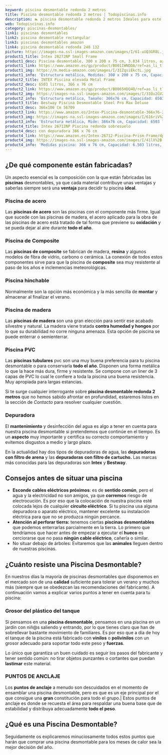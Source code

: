 ```yaml
---
keyword: piscina desmontable redonda 2 metros
title: Piscina desmontable redonda 2 metros | Todopiscinas.info
description: 🏊 piscina desmontable redonda 2 metros Ideales para este verano 2021. Aquí puedes comprar piscina desmontable redonda 2 metros y comparar con otras similares. No dejes escapar piscina desmontable redonda 2 metros a un precio realmente tentador.
web: Todopiscinas.info
category: piscinas-desmontables/
link1: piscinas desmontables
link2: piscina desmontable rectangular
link3: piscinas desmontables amazon
link4: piscina desmontable redonda 240 132
picture: https://images-na.ssl-images-amazon.com/images/I/61-uUQ3GR8L.jpg
product1_title: Intex 28272NP Small Frame
product1_desc: Piscina desmontable, 300 x 200 x 75 cm, 3.834 litros, azul
product1_link: https://www.amazon.es/gp/product/B001IWNDDA/ref=as_li_tl?ie=UTF8&camp=3638&creative=24630&creativeASIN=B001IWNDDA&linkCode=as2&tag=todopiscinas0e-21&linkId=25b9d647487c889cb6ef56ed63f50ca1
product1_img: https://m.media-amazon.com/images/I/31ZqsiEkctL.jpg
product1_info: 'Estructura metálica, Medidas: 300 x 200 x 75 cm, Capacidad: 3.834 litros, Para 6 personas (+ 6 años), Fácil montaje, Forma rectangular'
product2_title: INTEX Piscina elevada Metal Frame
product2_desc: 6503 litros, 366 x 76 cm
product2_link: https://www.amazon.es/gp/product/B0065HDQ4O/ref=as_li_tl?ie=UTF8&camp=3638&creative=24630&creativeASIN=B0065HDQ4O&linkCode=as2&tag=todopiscinas0e-21&linkId=ed2430e3ba564d3527ee103df33ed7b3
product2_img: https://images-na.ssl-images-amazon.com/images/I/31Ou2GV2SAL.jpg
product2_info: 'Estructura metálica, Tamaño: 366x76 cm, Capacidad: 6503 litros, Forma circular, De 4 a 7 personas (+6 años)'
product3_title: Bestway Piscina Desmontable Steel Pro Max Deluxe
product3_desc: 366x100 Cm 56709
product3_link: https://www.amazon.es/Intex-Piscina-desmontable-366x76-28210NP/dp/B0065HDQ4O?__mk_es_ES=%C3%85M%C3%85%C5%BD%C3%95%C3%91&crid=25UQGV9HG2INI&dchild=1&keywords=piscinas+desmontables&qid=1615854176&sprefix=piscinas+dem%2Caps%2C201&sr=8-5&linkCode=ll1&tag=todopiscinas0e-21&linkId=34f200977c6cbaab1f3f4d9ac0e64755&language=es_ES&ref_=as_li_ss_tl
product3_img: https://images-na.ssl-images-amazon.com/images/I/616riV%2BiY3L.jpg
product3_info: 'Estructura metálica, Mide: 366x76 cm, Capacidad: 6503 litros, De 4 a 7 personas mayores de 6 años, Forma circular, Tecnología Super-Tough'
product4_title: Intex 26712NP Piscina redonda sobresuelo
product4_desc: con depuradora 366 x 76 cm
product4_link: https://www.amazon.es/Intex-26712-Piscina-Prism-Frame/dp/B07FB823GL?__mk_es_ES=%C3%85M%C3%85%C5%BD%C3%95%C3%91&dchild=1&keywords=piscinas+desmontables+con+depuradora&qid=1615936418&sr=8-5&linkCode=ll1&tag=todopiscinas0e-21&linkId=d98699de7830cd471766fa1daa36de34&language=es_ES&ref_=as_li_ss_tl
product4_img: https://images-na.ssl-images-amazon.com/images/I/41lX%2B-YpibL.jpg
product4_info: 'Medidas piscina: 366 x 76 cm, Capacidad: 6.503 litros, Incluye depuradora de cartucha A, Lona resistente triple capa'
---
```




## ¿De qué componente están fabricadas?

Un aspecto esencial es la composición con la que están fabricadas las **piscinas** desmontables, ya que cada material contribuye unas ventajas y saberlas siempre será una **ventaja** para decidir tu piscina **ideal**.


### Piscina de acero

Las **piscinas de acero** son las piscinas con el componente más firme. Igual que sucede con las piscinas de madera, el acero aplicado para la obra de las piscinas de acero está tratado de tal forma que previene su **oxidación** y se pueda dejar al aire durante **todo el año**.


### Piscina de Composite

Las **piscinas de composite** se fabrican de madera, **resina** y algunos modelos de fibra de vidrio, carbono o cerámica. La conexión de todos estos componentes sirve para que la piscina de **composite** sea muy resistente al paso de los años e inclemencias meteorológicas.


### Piscina hinchable

Normalmente son la opción más económica y la más sencilla de **montar** y almacenar al finalizar el verano.


### Piscina de madera

Las **piscinas de madera** son una gran elección para sentir ese acabado silvestre y natural. La madera viene tratada **contra humedad y hongos** por lo que su durabilidad no corre ninguna amenaza. Esta opción de piscina se puede enterrar o semienterrar.


### Piscina  PVC

Las **piscinas tubulares** pvc son una muy buena preferencia para tu piscina desmontable o para conservarla **todo el año**. Disponen una forma metálica lo que la hace más dura, firme y resistente. Se compone con un liner de 3 capas de PVC lo cual le confiere a toda la piscina una buena resistencia. Muy apropiada para largas estancias.

Si te surge cualquier interrogante sobre **piscina desmontable redonda 2 metros** que no hemos sabido afrontar en profundidad, estaremos listos en la sección de _Contacto_ para resolver cualquier cuestión.

<brand-panel :title=product1_title :desc=product1_desc :img=product1_img :link=product1_link></brand-panel>


### Depuradora

El **mantenimiento** y desinfección del agua es algo a tener en cuenta para nuestra piscina desmontable si pretendemos que continúe en el tiempo. Es un **aspecto** muy importante y certifica su correcto comportamiento y evitemos disgustos a medio y largo plazo.

En la actualidad hay dos tipos de depuradoras de agua, las **depuradoras con filtro de arena** y  las **depuradoras** **con filtro de cartucho.** Las marcas más conocidas para las depuradoras son **Intex** y **Bestway**.

<external-banner></external-banner>



## Consejos antes de situar una piscina



*   **Esconde cables eléctricos próximos**: es de **sentido común**, pero el agua y la electricidad no son amigos, ya que **corremos** riesgo de electrocución. Es por eso que la colocación de nuestra piscina esté colocada lejos de cualquier **circuito eléctrico**. Si tu piscina usa alguna depuradora o aparato eléctrico, mantener excelente su instalación eléctrica para que no se produzca ningún percance.
*   **Atención al perforar tierra:** tenemos ciertas **piscinas desmontables** que podemos enterrarlas parcialmente en la tierra. Lo primero  que tendríamos que hacer antes de empezar a ejecutar el **hueco** es cerciorarse que no pasa **ningún cable eléctrico**, cañería o similar.
*   No situar debajo de árboles: Evitaremos que las **animales** lleguen dentro de nuestras piscinas.


## ¿Cuánto resiste una Piscina Desmontable?

En nuestros días la mayoría de piscinas desmontables que disponemos en el mercado son de una **calidad** suficiente para tolerar un verano y muchos más (siempre que se obedezcan las recomendaciones del fabricante). A continuación vamos a explicar varios puntos a tener en cuenta para tu piscina:


### Grosor del plástico del tanque

Si pensamos en una **piscina desmontable**, pensamos en una piscina en un jardín con niñ@s saliendo y entrando, por lo que tienes claro que han de sobrellevar bastante movimiento de familiares. Es por eso que a día de hoy el tanque de la piscina está fabricado con **vinilos** o **polivinilos** con un grosor adecuado para soportar todo este peso y **fuerzas**.

Lo único que garantiza un	 buen cuidado es seguir los pasos del fabricante y tener sentido común: no tirar objetos punzantes o cortantes que puedan **lastimar** este material.


### PUNTOS DE ANCLAJE

Los **puntos de anclaje** a menudo son descuidados en el momento de ensamblar una piscina desmontable, pero  es que es un eje principal por el que consigue una **gran** constitución para todo el grupo.| Estos puntos de anclaje es donde se recuesta el área para respaldar una buena base que de estabilidad y distribuya adecuadamente **todo el peso**.
## ¿Qué es una Piscina Desmontable?



Seguidamente os explicaremos minuciosamente todos estos puntos que harán que comprar una piscina desmontable para los meses de calor sea la mejor decisión del año.

<stats-list :link1=link1 :link2=link2 :link3=link3 :link4=link4 :category=category></stats-list>
